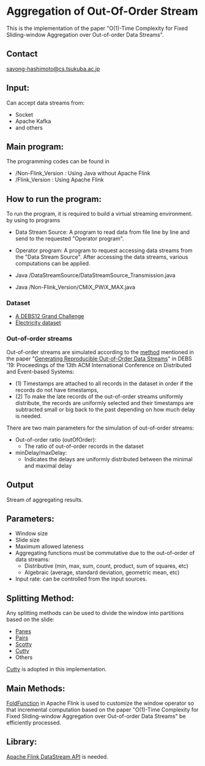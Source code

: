 # Aggregation of Out-Of-Order Stream
This is the implementation of the paper "O(1)-Time Complexity for Fixed Sliding-window Aggregation over Out-of-order Data Streams".

## Contact
savong-hashimoto@cs.tsukuba.ac.jp

## Input:
Can accept data streams from:
* Socket
* Apache Kafka
* and others

## Main program:
The programming codes can be found in 
* /Non-Flink_Version : Using Java without Apache Flink
* /Flink_Version : Using Apache Flink

## How to run the program: 
To run the program, it is required to build a virtual streaming environment. by using to programs
* Data Stream Source: A program to read data from file line by line and send to the requested "Operator program".
* Operator program: A program to request accessing data streams from the "Data Stream Source". After accessing the data streams, various computations can be applied.

* Java  /DataStreamSource/DataStreamSource_Transmission.java
* Java  /Non-Flink_Version/CMiX_PWiX_MAX.java
  
  
### Dataset
* [A DEBS12 Grand Challenge](https://debs.org/grand-challenges/2012/)
* [Electricity dataset](https://paperswithcode.com/dataset/electricity)

### Out-of-order streams
Out-of-order streams are simulated according to the [method](https://github.com/TU-Berlin-DIMA/out-of-order-datagenerator) mentioned in the paper "[Generating Reproducible Out-of-Order Data Streams](https://dl.acm.org/doi/10.1145/3328905.3332511)" in DEBS '19: Proceedings of the 13th ACM International Conference on Distributed and Event-based Systems:  

* (1) Timestamps are attached to all records in the dataset in order if the records do not have timestamps,
* (2) To make the late records of the out-of-order streams uniformly distribute, the records are uniformly selected and their timestamps are subtracted small or big back to the past depending on how much delay is needed.

There are two main parameters for the simulation of out-of-order streams:
* Out-of-order ratio (outOfOrder):
  * The ratio of out-of-order records in the dataset
* minDelay/maxDelay:
  * Indicates the delays are uniformly distributed between the minimal and maximal delay

## Output
Stream of aggregating results.

## Parameters:
* Window size
* Slide size
* Maximum allowed lateness
* Aggregating functions must be commutative due to the out-of-order of data streams:
  * Distributive (min, max, sum, count, product, sum of squares, etc)
  * Algebraic (average, standard deviation, geometric mean, etc)
* Input rate: can be controlled from the input sources.

## Splitting Method:
Any splitting methods can be used to divide the window into partitions based on the slide:
* [Panes](https://dl.acm.org/doi/10.1145/1058150.1058158)
* [Pairs](https://dl.acm.org/doi/10.1145/1142473.1142543)
* [Scotty](https://dl.acm.org/doi/10.1145/3433675)
* [Cutty](https://dl.acm.org/doi/abs/10.1145/2983323.2983807)
* Others

[Cutty](https://dl.acm.org/doi/abs/10.1145/2983323.2983807) is adopted in this implementation.

## Main Methods:
[FoldFunction](https://nightlies.apache.org/flink/flink-docs-release-1.7/api/java/org/apache/flink/api/common/functions/FoldFunction.html) in Apache Flink is used to customize the window operator so that incremental computation based on the paper "O(1)-Time Complexity for Fixed Sliding-window Aggregation over Out-of-order Data Streams" be efficiently processed. 

## Library:
[Apache Flink DataStream API](https://flink.apache.org/) is needed.
